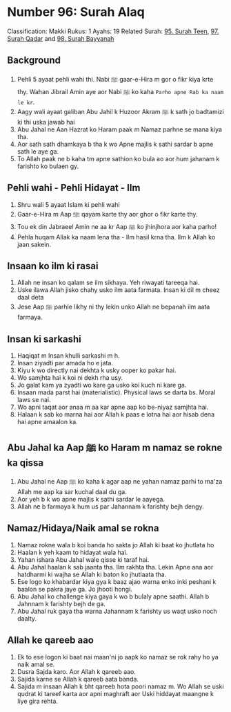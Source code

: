 # Number 96: Surah Alaq

Classification: Makki
Rukus: 1
Ayahs: 19
Related Surah: [95. Surah Teen](95_Surah_Teen.md), [97. Surah Qadar](97_Surah_Qadar.md) and [98. Surah Bayyanah](98_Surah_Bayyanah.md)

## Background

1. Pehli 5 ayaat pehli wahi thi. Nabi ﷺ gaar-e-Hira m gor o fikr kiya krte thy. Wahan Jibrail Amin aye aor Nabi ﷺ ko kaha `Parho apne Rab ka naam le kr`.
2. Aagy wali ayaat galiban Abu Jahil k Huzoor Akram ﷺ k sath jo badtamizi ki thi uska jawab hai
3. Abu Jahal ne Aan Hazrat ko Haram paak m Namaz parhne se mana kiya tha.
4. Aor sath sath dhamkaya b tha k wo Apne majlis k sathi sardar b apne sath le aye ga.
5. To Allah paak ne b kaha tm apne sathion ko bula ao aor hum jahanam k farishto ko bulaen gy.

## Pehli wahi - Pehli Hidayat - Ilm

1. Shru wali 5 ayaat Islam ki pehli wahi
2. Gaar-e-Hira m Aap ﷺ qayam karte thy aor ghor o fikr karte thy.
3. Tou ek din Jabraeel Amin ne aa kr Aap ﷺ ko jhinjhora aor kaha parho!
4. Pehla huqam Allak ka naam lena tha - Ilm hasil krna tha. Ilm k Allah ko jaan sakein.

## Insaan ko ilm ki rasai

1. Allah ne insan ko qalam se ilm sikhaya. Yeh riwayati tareeqa hai.
2. Uske ilawa Allah jisko chahy usko ilm aata farmata. Insan ki dil m cheez daal deta
3. Jese Aap ﷺ parhle likhy ni thy lekin unko Allah ne bepanah ilm aata farmaya.

## Insan ki sarkashi

1. Haqiqat m Insan khulli sarkashi m h.
2. Insan ziyadti par amada ho e jata.
3. Kiyu k wo directly nai dekhta k usky ooper ko pakar hai.
4. Wo samjhta hai k koi ni dekh rha usy.
5. Jo galat kam ya zyadti wo kare ga usko koi kuch ni kare ga.
6. Insaan mada parst hai (materialistic). Physical laws se darta bs. Moral laws se nai.
7. Wo apni taqat aor anaa m aa kar apne aap ko be-niyaz samjhta hai.
8. Halaan k sab ko marna hai aor Allah k paas e lotna hai aor hisab dena hai apne amaalon ka.

## Abu Jahal ka Aap ﷺ ko Haram m namaz se rokne ka qissa

1. Abu Jahal ne Aap ﷺ ko kaha k agar aap ne yahan namaz parhi to ma'za Allah me aap ka sar kuchal daal du ga.
2. Aor yeh b k wo apne majlis k sathi sardar le aayega.
3. Allah ne b farmaya k hum us par Jahannam k farishty bejh dengy.

## Namaz/Hidaya/Naik amal se rokna

1. Namaz rokne wala b koi banda ho sakta jo Allah ki baat ko jhutlata ho
2. Haalan k yeh kaam to hidayat wala hai.
3. Yahan ishara Abu Jahal wale qisse ki taraf hai.
4. Abu Jahal haalan k sab jaanta tha. Ilm rakhta tha. Lekin Apne ana aor hatdharmi ki wajha se Allah ki baton ko jhutlaata tha.
5. Ese logo ko khabardar kiya gya k baaz ajao warna enko inki peshani k baalon se pakra jaye ga. Jo jhooti hongi.
6. Abu Jahal ko challenge kiya gaya k wo b bulaly apne saathi. Allah b Jahnnam k farishty bejh de ga.
7. Abu Jahal ruk gaya tha warna Jahannam k farishty us waqt usko noch daalty.

## Allah ke qareeb aao

1. Ek to ese logon ki baat nai maan'ni jo aapk ko namaz se rok rahy ho ya naik amal se.
2. Dusra Sajda karo. Aor Allah k qareeb aao.
3. Sajida karne se Allah k qareeb aata banda.
4. Sajida m insaan Allah k bht qareeb hota poori namaz m. Wo Allah se uski qudrat ki tareef karta aor apni maghraft aor Uski hiddayat maangne k liye gira rehta.
